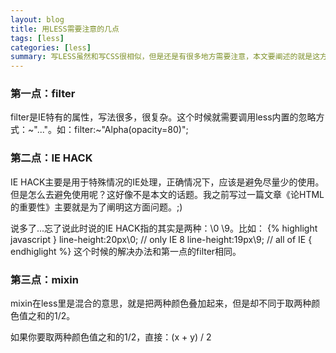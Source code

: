 ```yaml
---
layout: blog
title: 用LESS需要注意的几点
tags: [less]
categories: [less] 
summary: 写LESS虽然和写CSS很相似，但是还是有很多地方需要注意，本文要阐述的就是这方面的内容
---
```

### 第一点：filter
filter是IE特有的属性，写法很多，很复杂。这个时候就需要调用less内置的忽略方式：~"..."。如：filter:~"Alpha(opacity=80)";

### 第二点：IE HACK
IE HACK主要是用于特殊情况的IE处理，正确情况下，应该是避免尽量少的使用。但是怎么去避免使用呢？这好像不是本文的话题。我之前写过一篇文章《论HTML的重要性》主要就是为了阐明这方面问题。;)

说多了...忘了说此时说的IE HACK指的其实是两种：\0 \9。比如：
{% highlight javascript }
    line-height:20px\0; // only IE 8
    line-height:19px\9; // all of IE
{ endhiglight %}
这个时候的解决办法和第一点的filter相同。

### 第三点：mixin
mixin在less里是混合的意思，就是把两种颜色叠加起来，但是却不同于取两种颜色值之和的1/2。

如果你要取两种颜色值之和的1/2，直接：(x + y) / 2
